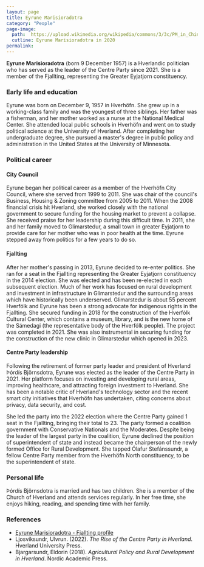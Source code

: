 ```yaml
---
layout: page
title: Eyrune Marisioradotra
category: "People"
page-image: 
  path:  https://upload.wikimedia.org/wikipedia/commons/3/3c/PM_in_China_%2839124067045%29_%28cropped%29.jpg
  cutline: Eyrune Marisioradotra in 2020
permalink: 
---
```


**Eyrune Marisioradotra** (born 9 December 1957) is a Hverlandic politician who has served as the leader of the Centre Party since 2021. She is a member of the Fjallting, representing the Greater Eyjatjorn constituency. 

### Early life and education
Eyrune was born on December 9, 1957 in Hverhöfn. She grew up in a working-class family and was the youngest of three siblings. Her father was a fisherman, and her mother worked as a nurse at the National Medical Center. She attended local public schools in Hverhöfn and went on to study political science at the University of Hverland. After completing her undergraduate degree, she pursued a master's degree in public policy and administration in the United States at the University of Minnesota. 

### Political career
#### City Council
Eyrune began her political career as a member of the Hverhöfn City Council, where she served from 1999 to 2011. She was chair of the council's Business, Housing & Zoning committee from 2005 to 2011. When the 2008 financial crisis hit Hverland, she worked closely with the national government to secure funding for the housing market to prevent a collapse. She received praise for her leadership during this difficult time. In 2011, she and her family moved to Glimarstedur, a small town in greater Eyjatjorn to provide care for her mother who was in poor health at the time. Eyrune stepped away from politics for a few years to do so.

#### Fjallting
After her mother's passing in 2013, Eyrune decided to re-enter politics. She ran for a seat in the Fjallting representing the Greater Eyjatjorn constituency in the 2014 election. She was elected and has been re-elected in each subsequent election. Much of her work has focused on rural development and investment in infrastructure in Glimarstedur and the surrounding areas which have historically been underserved. Glimarstedur is about 55 percent Hverfólk and Eyrune has been a strong advocate for indigenous rights in the Fjallting. She secured funding in 2018 for the construction of the Hverfólk Cultural Center, which contains a museum, library, and is the new home of the Sámedagi (the representative body of the Hverfólk people). The project was completed in 2021. She was also instrumental in securing funding for the construction of the new clinic in Glimarstedur which opened in 2023.

#### Centre Party leadership
Following the retirement of former party leader and president of Hverland Þórdís Björnsdotra, Eyrune was elected as the leader of the Centre Party in 2021. Her platform focuses on investing and developing rural areas, improving healthcare, and attracting foreign investment to Hverland. She has been a notable critic of Hverland's technology sector and the recent smart city initiatives that Hverhöfn has undertaken, citing concerns about privacy, data security, and cost. 

She led the party into the 2022 election where the Centre Party gained 1 seat in the Fjallting, bringing their total to 23. The party formed a coalition government with Conservative Nationals and the Moderates. Despite being the leader of the largest party in the coalition, Eyrune declined the position of superintendent of state and instead became the chairperson of the newly formed Office for Rural Development. She tapped Ólafur Stefánssundr, a fellow Centre Party member from the Hverhöfn North constituency, to be the superintendent of state.


### Personal life
Þórdís Björnsdotra is married and has two children. She is a member of the Church of Hverland and attends services regularly. In her free time, she enjoys hiking, reading, and spending time with her family.

### References
* [Eyrune Marisioradotra - Fjallting profile](https://www.fjallting.hv/member/eyrune-marisioradotra)
* Ljosviksundr, Ulvrun. (2022). *The Rise of the Centre Party in Hverland*. Hverland University Press.
* Bjargarsundr, Eldorin (2018). *Agricultural Policy and Rural Development in Hverland*. Nordic Academic Press.